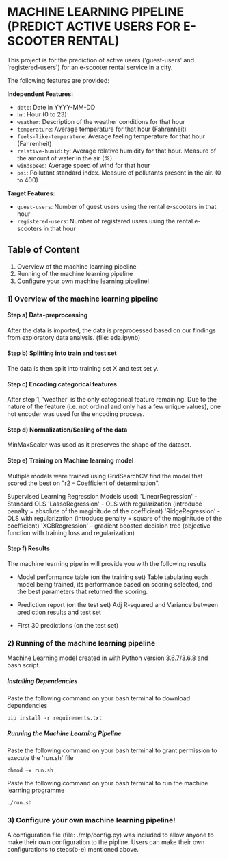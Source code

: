 # MACHINE LEARNING PIPELINE (PREDICT ACTIVE USERS FOR E-SCOOTER RENTAL)

This project is for the prediction of active users ('guest-users' and 'registered-users') for an e-scooter rental service in a city.

The following features are provided:

**Independent Features:** 
* `date`​: Date in YYYY-MM-DD
* `hr`​: Hour (0 to 23) 
* `weather`​: Description of the weather conditions for that hour 
* `temperature`​: Average temperature for that hour (Fahrenheit)
* `feels-like-temperature`​: Average feeling temperature for that hour (Fahrenheit)
* `relative-humidity`:​ Average relative humidity for that hour. Measure of the amount of water in the air (%)
* `windspeed`​: Average speed of wind for that hour
* `psi`:​ Pollutant standard index. Measure of pollutants present in the air. (0 to 400)
 
**Target Features:**
* `guest-users`​: Number of guest users using the rental e-scooters in that hour
* `registered-users`​: Number of registered users using the rental e-scooters in that hour

## Table of Content
1) Overview of the machine learning pipeline
2) Running of the machine learning pipeline
3) Configure your own machine learning pipeline!

### 1) Overview of the machine learning pipeline

#### Step a) Data-preprocessing
After the data is imported, the data is preprocessed based on our findings from exploratory data analysis. (file: eda.ipynb)

#### Step b) Splitting into train and test set
The data is then split into training set X and test set y. 

#### Step c) Encoding categorical features
After step 1, 'weather' is the only categorical feature remaining. Due to the nature of the feature (i.e. not ordinal and only has a few unique values), one hot encoder was used for the encoding process.

#### Step d) Normalization/Scaling of the data
MinMaxScaler was used as it preserves the shape of the dataset.

#### Step e) Training on Machine learning model
Multiple models were trained using GridSearchCV find the model that scored the best on "r2 - Coefficient of determination".

Supervised Learning Regression Models used:
'LinearRegression' - Standard OLS 
'LassoRegression' - OLS with regularization (introduce penalty = absolute of the maginitude of the coefficient)
'RidgeRegression' - OLS with regularization (introduce penalty = square of the maginitude of the coefficient)
'XGBRegression' - gradient boosted decision tree (objective function with training loss and regularization)

#### Step f) Results
The machine learning pipelin will provide you with the following results
- Model performance table (on the training set)
Table tabulating each model being trained, its performance based on scoring selected, and the best parameters that returned the scoring.

- Prediction report (on the test set)
Adj R-squared and Variance between prediction results and test set

- First 30 predictions (on the test set)

### 2) Running of the machine learning pipeline

Machine Learning model created in with Python version 3.6.7/3.6.8 and bash script.

##### Installing Dependencies
Paste the following command on your bash terminal to download dependencies
```
pip install -r requirements.txt
```
##### Running the Machine Learning Pipeline
Paste the following command on your bash terminal to grant permission to execute the 'run.sh' file
```
chmod +x run.sh
```
Paste the following command on your bash terminal to run the machine learning programme
```
./run.sh
```

### 3) Configure your own machine learning pipeline!
A configuration file (file: ./mlp/config.py) was included to allow anyone to make their own configuration to the pipline. Users can make their own configurations to steps(b-e) mentioned above.
